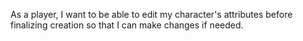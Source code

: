 As a player, I want to be able to edit my character's attributes before finalizing creation so that I can make changes if needed.
